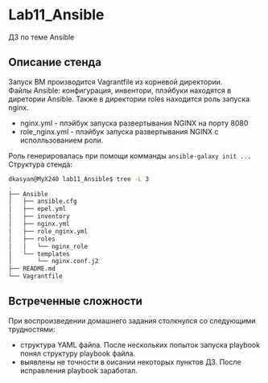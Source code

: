 # Lab11_Ansible
ДЗ по теме Ansible  
## Описание стенда
Запуск ВМ производится Vagrantfile из корневой директории.   
Файлы Ansible: конфигурация, инвентори, плэйбуки находятся в диретории Ansible. Также в директории roles находится роль запуска nginx.  
- nginx.yml - плэйбук запуска развертывания NGINX на порту 8080  
- role_nginx.yml - плэйбук запуска развертывания NGINX c исполльзованием роли.

Роль генерировалась при помощи комманды `ansible-galaxy init ...`  
Структура стенда:  
```bash
dkasyan@MyX240 lab11_Ansible$ tree -L 3
.
├── Ansible
│   ├── ansible.cfg
│   ├── epel.yml
│   ├── inventory
│   ├── nginx.yml
│   ├── role_nginx.yml
│   ├── roles
│   │   └── nginx_role
│   └── templates
│       └── nginx.conf.j2
├── README.md
└── Vagrantfile
```
## Встреченные сложности
При воспроизведении домашнего задания столкнулся со следующими трудностями:
- структура YAML файла. После нескольких попыток запуска playbook понял структуру playbook файла.
- выявлены не точности в оисании некоторых пунктов ДЗ. После исправления playbook заработал.
